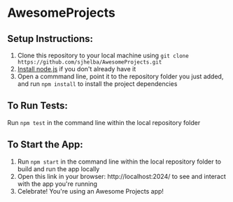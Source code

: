 # AwesomeProjects

## Setup Instructions:
1. Clone this repository to your local machine using `git clone https://github.com/sjhelba/AwesomeProjects.git`
2. [Install node.js](https://nodejs.org/en/download/package-manager) if you don't already have it
3. Open a commmand line, point it to the repository folder you just added, and run `npm install` to install the project dependencies

## To Run Tests:
Run `npm test` in the command line within the local repository folder

## To Start the App:
1. Run `npm start` in the command line within the local repository folder to build and run the app locally
2. Open this link in your browser: http://localhost:2024/ to see and interact with the app you're running
3. Celebrate! You're using an Awesome Projects app!